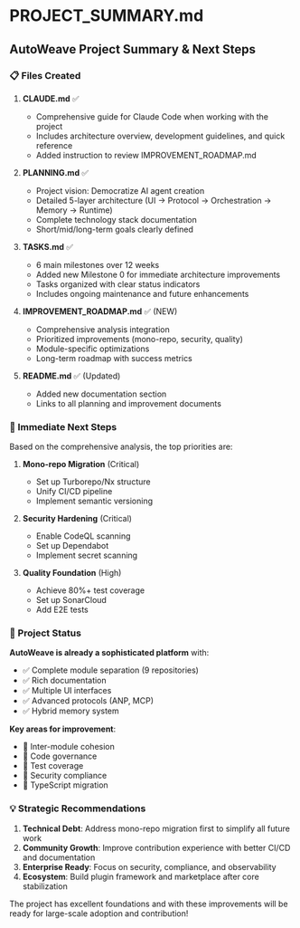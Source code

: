 # PROJECT_SUMMARY.md

## AutoWeave Project Summary & Next Steps

### 📋 Files Created

1. **CLAUDE.md** ✅
   - Comprehensive guide for Claude Code when working with the project
   - Includes architecture overview, development guidelines, and quick reference
   - Added instruction to review IMPROVEMENT_ROADMAP.md

2. **PLANNING.md** ✅
   - Project vision: Democratize AI agent creation
   - Detailed 5-layer architecture (UI → Protocol → Orchestration → Memory → Runtime)
   - Complete technology stack documentation
   - Short/mid/long-term goals clearly defined

3. **TASKS.md** ✅
   - 6 main milestones over 12 weeks
   - Added new Milestone 0 for immediate architecture improvements
   - Tasks organized with clear status indicators
   - Includes ongoing maintenance and future enhancements

4. **IMPROVEMENT_ROADMAP.md** ✅ (NEW)
   - Comprehensive analysis integration
   - Prioritized improvements (mono-repo, security, quality)
   - Module-specific optimizations
   - Long-term roadmap with success metrics

5. **README.md** ✅ (Updated)
   - Added new documentation section
   - Links to all planning and improvement documents

### 🎯 Immediate Next Steps

Based on the comprehensive analysis, the top priorities are:

1. **Mono-repo Migration** (Critical)
   - Set up Turborepo/Nx structure
   - Unify CI/CD pipeline
   - Implement semantic versioning

2. **Security Hardening** (Critical)
   - Enable CodeQL scanning
   - Set up Dependabot
   - Implement secret scanning

3. **Quality Foundation** (High)
   - Achieve 80%+ test coverage
   - Set up SonarCloud
   - Add E2E tests

### 🚀 Project Status

**AutoWeave is already a sophisticated platform** with:
- ✅ Complete module separation (9 repositories)
- ✅ Rich documentation
- ✅ Multiple UI interfaces
- ✅ Advanced protocols (ANP, MCP)
- ✅ Hybrid memory system

**Key areas for improvement**:
- 🔄 Inter-module cohesion
- 🔄 Code governance
- 🔄 Test coverage
- 🔄 Security compliance
- 🔄 TypeScript migration

### 💡 Strategic Recommendations

1. **Technical Debt**: Address mono-repo migration first to simplify all future work
2. **Community Growth**: Improve contribution experience with better CI/CD and documentation
3. **Enterprise Ready**: Focus on security, compliance, and observability
4. **Ecosystem**: Build plugin framework and marketplace after core stabilization

The project has excellent foundations and with these improvements will be ready for large-scale adoption and contribution!